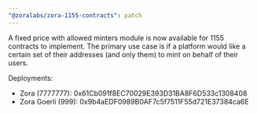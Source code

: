 ```yaml
---
"@zoralabs/zora-1155-contracts": patch
---
```


A fixed price with allowed minters module is now available for 1155 contracts to implement. The primary use case is if a platform would like a certain set of their addresses (and only them) to mint on behalf of their users.

Deployments:
- Zora (7777777): 0x61Cb091f8EC70029E393D31BA8F6D533c1308408
- Zora Goerli (999): 0x9b4aEDF0989B0AF7c5f7511F55d721E37384ca6E

